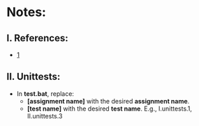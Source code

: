 # Notes: 

## I. References: 
- [1](https://github.com/adziorny/CIS419/blob/master/Assignment1/hw1.pdf)

## II. Unittests: 
- In **test.bat**, replace: 
    - **[assignment name]** with the desired **assignment name**. 
    - **[test name]** with the desired **test name**. 
E.g., I.unittests.1, II.unittests.3